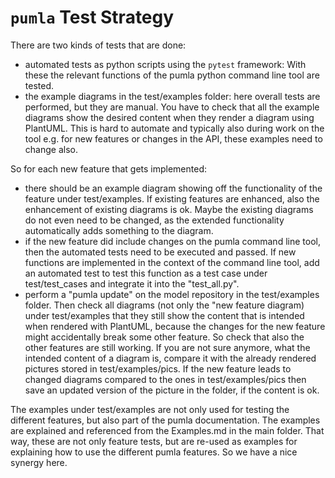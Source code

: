 # `pumla` Test Strategy

There are two kinds of tests that are done:
- automated tests as python scripts using the `pytest` framework:
  With these the relevant functions of
  the pumla python command line tool are tested.
- the example diagrams in the test/examples folder: here overall tests are 
  performed, but they are manual. You have to check that all the example
  diagrams show the desired content when they render a diagram using PlantUML.
  This is hard to automate and typically also during work on the tool e.g.
  for new features or changes in the API, these examples need to change also.

So for each new feature that gets implemented:
- there should be an example diagram showing off the functionality of the feature
  under test/examples. If existing features are enhanced, also the enhancement
  of existing diagrams is ok. Maybe the existing diagrams do not even need to
  be changed, as the extended functionality automatically adds something to the
  diagram.
- if the new feature did include changes on the pumla command line tool, then the
  automated tests need to be executed and passed. If new functions are implemented
  in the context of the command line tool, add an automated test to test this function
  as a test case under test/test_cases and integrate it into the "test_all.py".
- perform a "pumla update" on the model repository in the test/examples folder.
  Then check all diagrams (not only the "new feature diagram) under test/examples
  that they still show the content that is
  intended when rendered with PlantUML, because the changes for the new feature
  might accidentally break some other feature. So check that also the other features
  are still working. If you are not sure anymore, what the intended content of a diagram
  is, compare it with the already rendered pictures stored in test/examples/pics.
  If the new feature leads to changed diagrams compared to the ones in test/examples/pics
  then save an updated version of the picture in the folder, if the content is ok.

The examples under test/examples are not only used for testing the different features, 
but also part of the pumla documentation. The examples are explained and referenced
from the Examples.md in the main folder. That way, these are not only feature tests, but
are re-used as examples for explaining how to use the different pumla features. So we
have a nice synergy here.
